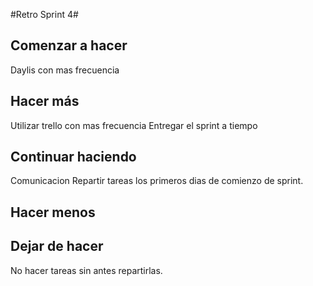 #Retro Sprint 4#

## Comenzar a hacer
Daylis con mas frecuencia
## Hacer más
Utilizar trello con mas frecuencia
Entregar el sprint a tiempo
## Continuar haciendo
Comunicacion 
Repartir tareas los primeros dias de comienzo de sprint.
## Hacer menos

## Dejar de hacer
No hacer tareas sin antes repartirlas.
